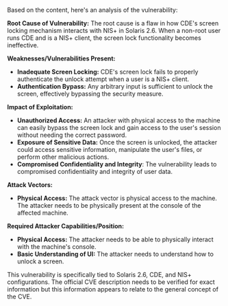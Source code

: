 Based on the content, here's an analysis of the vulnerability:

**Root Cause of Vulnerability:**
The root cause is a flaw in how CDE's screen locking mechanism interacts with NIS+ in Solaris 2.6. When a non-root user runs CDE and is a NIS+ client, the screen lock functionality becomes ineffective.

**Weaknesses/Vulnerabilities Present:**
- **Inadequate Screen Locking:** CDE's screen lock fails to properly authenticate the unlock attempt when a user is a NIS+ client.
- **Authentication Bypass:** Any arbitrary input is sufficient to unlock the screen, effectively bypassing the security measure.

**Impact of Exploitation:**
- **Unauthorized Access:** An attacker with physical access to the machine can easily bypass the screen lock and gain access to the user's session without needing the correct password.
- **Exposure of Sensitive Data:** Once the screen is unlocked, the attacker could access sensitive information, manipulate the user's files, or perform other malicious actions.
- **Compromised Confidentiality and Integrity**: The vulnerability leads to compromised confidentiality and integrity of user data.

**Attack Vectors:**
- **Physical Access:** The attack vector is physical access to the machine. The attacker needs to be physically present at the console of the affected machine.

**Required Attacker Capabilities/Position:**
- **Physical Access:** The attacker needs to be able to physically interact with the machine's console.
- **Basic Understanding of UI:** The attacker needs to understand how to unlock a screen.

This vulnerability is specifically tied to Solaris 2.6, CDE, and NIS+ configurations. The official CVE description needs to be verified for exact information but this information appears to relate to the general concept of the CVE.